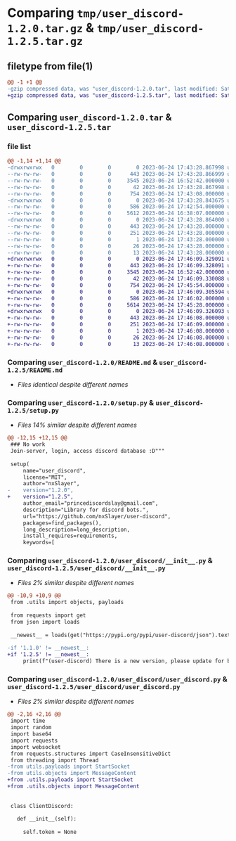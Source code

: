 # Comparing `tmp/user_discord-1.2.0.tar.gz` & `tmp/user_discord-1.2.5.tar.gz`

## filetype from file(1)

```diff
@@ -1 +1 @@
-gzip compressed data, was "user_discord-1.2.0.tar", last modified: Sat Jun 24 17:43:28 2023, max compression
+gzip compressed data, was "user_discord-1.2.5.tar", last modified: Sat Jun 24 17:46:09 2023, max compression
```

## Comparing `user_discord-1.2.0.tar` & `user_discord-1.2.5.tar`

### file list

```diff
@@ -1,14 +1,14 @@
-drwxrwxrwx   0        0        0        0 2023-06-24 17:43:28.867998 user_discord-1.2.0/
--rw-rw-rw-   0        0        0      443 2023-06-24 17:43:28.866999 user_discord-1.2.0/PKG-INFO
--rw-rw-rw-   0        0        0     3545 2023-06-24 16:52:42.000000 user_discord-1.2.0/README.md
--rw-rw-rw-   0        0        0       42 2023-06-24 17:43:28.867998 user_discord-1.2.0/setup.cfg
--rw-rw-rw-   0        0        0      754 2023-06-24 17:43:08.000000 user_discord-1.2.0/setup.py
-drwxrwxrwx   0        0        0        0 2023-06-24 17:43:28.843675 user_discord-1.2.0/user_discord/
--rw-rw-rw-   0        0        0      586 2023-06-24 17:42:54.000000 user_discord-1.2.0/user_discord/__init__.py
--rw-rw-rw-   0        0        0     5612 2023-06-24 16:38:07.000000 user_discord-1.2.0/user_discord/user_discord.py
-drwxrwxrwx   0        0        0        0 2023-06-24 17:43:28.864000 user_discord-1.2.0/user_discord.egg-info/
--rw-rw-rw-   0        0        0      443 2023-06-24 17:43:28.000000 user_discord-1.2.0/user_discord.egg-info/PKG-INFO
--rw-rw-rw-   0        0        0      251 2023-06-24 17:43:28.000000 user_discord-1.2.0/user_discord.egg-info/SOURCES.txt
--rw-rw-rw-   0        0        0        1 2023-06-24 17:43:28.000000 user_discord-1.2.0/user_discord.egg-info/dependency_links.txt
--rw-rw-rw-   0        0        0       26 2023-06-24 17:43:28.000000 user_discord-1.2.0/user_discord.egg-info/requires.txt
--rw-rw-rw-   0        0        0       13 2023-06-24 17:43:28.000000 user_discord-1.2.0/user_discord.egg-info/top_level.txt
+drwxrwxrwx   0        0        0        0 2023-06-24 17:46:09.329091 user_discord-1.2.5/
+-rw-rw-rw-   0        0        0      443 2023-06-24 17:46:09.328091 user_discord-1.2.5/PKG-INFO
+-rw-rw-rw-   0        0        0     3545 2023-06-24 16:52:42.000000 user_discord-1.2.5/README.md
+-rw-rw-rw-   0        0        0       42 2023-06-24 17:46:09.330088 user_discord-1.2.5/setup.cfg
+-rw-rw-rw-   0        0        0      754 2023-06-24 17:45:54.000000 user_discord-1.2.5/setup.py
+drwxrwxrwx   0        0        0        0 2023-06-24 17:46:09.305594 user_discord-1.2.5/user_discord/
+-rw-rw-rw-   0        0        0      586 2023-06-24 17:46:02.000000 user_discord-1.2.5/user_discord/__init__.py
+-rw-rw-rw-   0        0        0     5614 2023-06-24 17:45:28.000000 user_discord-1.2.5/user_discord/user_discord.py
+drwxrwxrwx   0        0        0        0 2023-06-24 17:46:09.326093 user_discord-1.2.5/user_discord.egg-info/
+-rw-rw-rw-   0        0        0      443 2023-06-24 17:46:08.000000 user_discord-1.2.5/user_discord.egg-info/PKG-INFO
+-rw-rw-rw-   0        0        0      251 2023-06-24 17:46:09.000000 user_discord-1.2.5/user_discord.egg-info/SOURCES.txt
+-rw-rw-rw-   0        0        0        1 2023-06-24 17:46:08.000000 user_discord-1.2.5/user_discord.egg-info/dependency_links.txt
+-rw-rw-rw-   0        0        0       26 2023-06-24 17:46:08.000000 user_discord-1.2.5/user_discord.egg-info/requires.txt
+-rw-rw-rw-   0        0        0       13 2023-06-24 17:46:08.000000 user_discord-1.2.5/user_discord.egg-info/top_level.txt
```

### Comparing `user_discord-1.2.0/README.md` & `user_discord-1.2.5/README.md`

 * *Files identical despite different names*

### Comparing `user_discord-1.2.0/setup.py` & `user_discord-1.2.5/setup.py`

 * *Files 14% similar despite different names*

```diff
@@ -12,15 +12,15 @@
 ### No work
 Join-server, login, access discord database :D"""
 
 setup(
     name="user_discord",
     license="MIT",
     author="nxSlayer",
-    version="1.2.0",
+    version="1.2.5",
     author_email="princediscordslay@gmail.com",
     description="Library for discord bots.",
     url="https://github.com/nxSlayer/user-discord",
     packages=find_packages(),
     long_description=long_description,
     install_requires=requirements,
     keywords=[
```

### Comparing `user_discord-1.2.0/user_discord/__init__.py` & `user_discord-1.2.5/user_discord/__init__.py`

 * *Files 2% similar despite different names*

```diff
@@ -10,9 +10,9 @@
 from .utils import objects, payloads
 
 from requests import get
 from json import loads
 
 __newest__ = loads(get("https://pypi.org/pypi/user-discord/json").text)["info"]["version"]
 
-if '1.1.0' != __newest__:
+if '1.2.5' != __newest__:
     print(f"(user-discord) There is a new version, please update for better results")
```

### Comparing `user_discord-1.2.0/user_discord/user_discord.py` & `user_discord-1.2.5/user_discord/user_discord.py`

 * *Files 2% similar despite different names*

```diff
@@ -2,16 +2,16 @@
 import time
 import random
 import base64
 import requests
 import websocket
 from requests.structures import CaseInsensitiveDict
 from threading import Thread
-from utils.payloads import StartSocket
-from utils.objects import MessageContent
+from .utils.payloads import StartSocket
+from .utils.objects import MessageContent
 
 
 class ClientDiscord:
 
   def __init__(self):
     
     self.token = None
```

